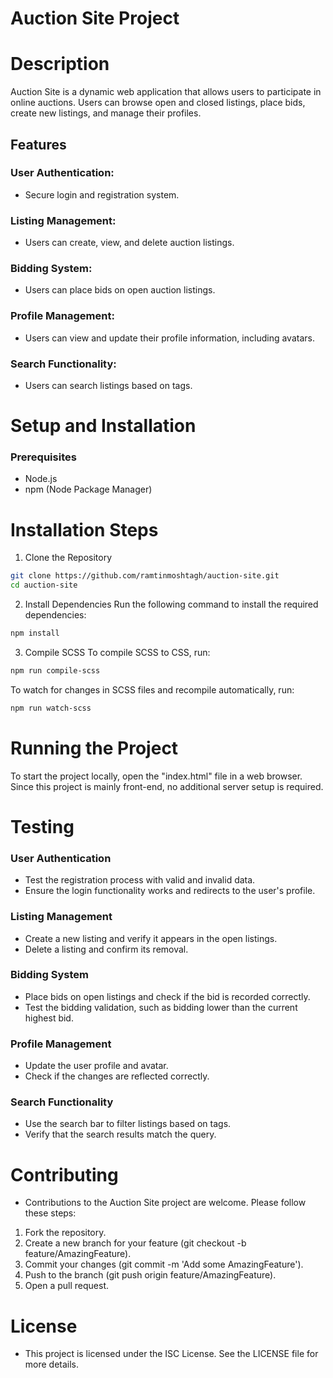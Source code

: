 # Auction Site Project

# Description
Auction Site is a dynamic web application that allows users to participate in online auctions. Users can browse open and closed listings, place bids, create new listings, and manage their profiles.

## Features
### User Authentication: 
  - Secure login and registration system.
### Listing Management: 
  - Users can create, view, and delete auction listings.
### Bidding System: 
  - Users can place bids on open auction listings.
### Profile Management: 
  - Users can view and update their profile information, including avatars.
### Search Functionality: 
  - Users can search listings based on tags.

# Setup and Installation
### Prerequisites
- Node.js
- npm (Node Package Manager)

# Installation Steps
1. Clone the Repository
```bash
git clone https://github.com/ramtinmoshtagh/auction-site.git
cd auction-site
```

2. Install Dependencies
Run the following command to install the required dependencies:
```bash
npm install
```

3. Compile SCSS
To compile SCSS to CSS, run:
```bash
npm run compile-scss
```

To watch for changes in SCSS files and recompile automatically, run:
```bash
npm run watch-scss
```

# Running the Project
To start the project locally, open the "index.html" file in a web browser. Since this project is mainly front-end, no additional server setup is required.

# Testing
### User Authentication
- Test the registration process with valid and invalid data.
- Ensure the login functionality works and redirects to the user's profile.

### Listing Management
- Create a new listing and verify it appears in the open listings.
- Delete a listing and confirm its removal.

### Bidding System
- Place bids on open listings and check if the bid is recorded correctly.
- Test the bidding validation, such as bidding lower than the current highest bid.

### Profile Management
- Update the user profile and avatar.
- Check if the changes are reflected correctly.

### Search Functionality
- Use the search bar to filter listings based on tags.
- Verify that the search results match the query.

# Contributing
- Contributions to the Auction Site project are welcome. Please follow these steps:
1. Fork the repository.
2. Create a new branch for your feature (git checkout -b feature/AmazingFeature).
3. Commit your changes (git commit -m 'Add some AmazingFeature').
4. Push to the branch (git push origin feature/AmazingFeature).
5. Open a pull request.

# License
- This project is licensed under the ISC License. See the LICENSE file for more details.



